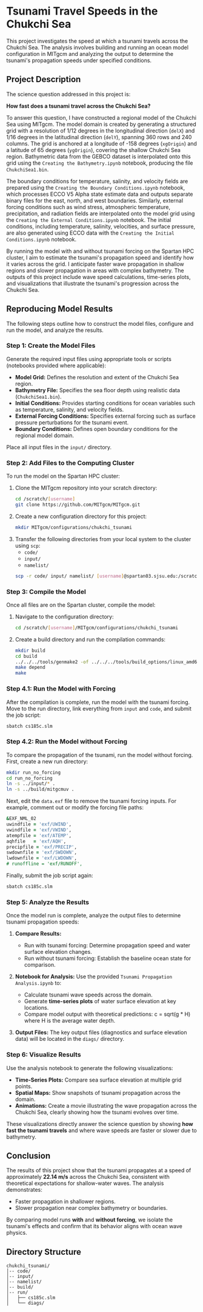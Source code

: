 # Tsunami Travel Speeds in the Chukchi Sea

This project investigates the speed at which a tsunami travels across the Chukchi Sea. The analysis involves building and running an ocean model configuration in MITgcm and analyzing the output to determine the tsunami's propagation speeds under specified conditions.

## Project Description
The science question addressed in this project is:

**How fast does a tsunami travel across the Chukchi Sea?**

To answer this question, I have constructed a regional model of the Chukchi Sea using MITgcm. The model domain is created by generating a structured grid with a resolution of 1/12 degrees in the longitudinal direction (`delX`) and 1/16 degrees in the latitudinal direction (`delY`), spanning 360 rows and 240 columns. The grid is anchored at a longitude of -158 degrees (`xgOrigin`) and a latitude of 65 degrees (`ygOrigin`), covering the shallow Chukchi Sea region. Bathymetric data from the GEBCO dataset is interpolated onto this grid using the `Creating the Bathymetry.ipynb` notebook, producing the file `ChukchiSea1.bin`. 

The boundary conditions for temperature, salinity, and velocity fields are prepared using the `Creating the Boundary Conditions.ipynb` notebook, which processes ECCO V5 Alpha state estimate data and outputs separate binary files for the east, north, and west boundaries. Similarly, external forcing conditions such as wind stress, atmospheric temperature, precipitation, and radiation fields are interpolated onto the model grid using the `Creating the External Conditions.ipynb` notebook. The initial conditions, including temperature, salinity, velocities, and surface pressure, are also generated using ECCO data with the `Creating the Initial Conditions.ipynb` notebook.

By running the model with and without tsunami forcing on the Spartan HPC cluster, I aim to estimate the tsunami's propagation speed and identify how it varies across the grid. I anticipate faster wave propagation in shallow regions and slower propagation in areas with complex bathymetry. The outputs of this project include wave speed calculations, time-series plots, and visualizations that illustrate the tsunami's progression across the Chukchi Sea.

## Reproducing Model Results
The following steps outline how to construct the model files, configure and run the model, and analyze the results.

### Step 1: Create the Model Files
Generate the required input files using appropriate tools or scripts (notebooks provided where applicable):
- **Model Grid:** Defines the resolution and extent of the Chukchi Sea region.
- **Bathymetry File:** Specifies the sea floor depth using realistic data (`ChukchiSea1.bin`).
- **Initial Conditions:** Provides starting conditions for ocean variables such as temperature, salinity, and velocity fields.
- **External Forcing Conditions:** Specifies external forcing such as surface pressure perturbations for the tsunami event.
- **Boundary Conditions:** Defines open boundary conditions for the regional model domain.

Place all input files in the `input/` directory.

### Step 2: Add Files to the Computing Cluster
To run the model on the Spartan HPC cluster:
1. Clone the MITgcm repository into your scratch directory:
   ```bash
   cd /scratch/[username]
   git clone https://github.com/MITgcm/MITgcm.git
   ```
2. Create a new configuration directory for this project:
   ```bash
   mkdir MITgcm/configurations/chukchi_tsunami
   ```
3. Transfer the following directories from your local system to the cluster using `scp`:
   - `code/`
   - `input/`
   - `namelist/`
   ```bash
   scp -r code/ input/ namelist/ [username]@spartan03.sjsu.edu:/scratch/[username]/MITgcm/configurations/chukchi_tsunami/
   ```

### Step 3: Compile the Model
Once all files are on the Spartan cluster, compile the model:
1. Navigate to the configuration directory:
   ```bash
   cd /scratch/[username]/MITgcm/configurations/chukchi_tsunami
   ```
2. Create a build directory and run the compilation commands:
   ```bash
   mkdir build
   cd build
   ../../../tools/genmake2 -of ../../../tools/build_options/linux_amd64_gfortran -mods ../code -mpi
   make depend
   make
   ```

### Step 4.1: Run the Model with Forcing
After the compilation is complete, run the model with the tsunami forcing. Move to the run directory, link everything from `input` and `code`, and submit the job script:
```bash
sbatch cs185c.slm
```

### Step 4.2: Run the Model without Forcing
To compare the propagation of the tsunami, run the model without forcing. First, create a new run directory:
```bash
mkdir run_no_forcing
cd run_no_forcing
ln -s ../input/* .
ln -s ../build/mitgcmuv .
```
Next, edit the `data.exf` file to remove the tsunami forcing inputs. For example, comment out or modify the forcing file paths:
```fortran
&EXF_NML_02
uwindfile = 'exf/UWIND',
vwindfile = 'exf/VWIND',
atempfile = 'exf/ATEMP',
aqhfile   = 'exf/AQH',
precipfile = 'exf/PRECIP',
swdownfile = 'exf/SWDOWN',
lwdownfile = 'exf/LWDOWN',
# runoffline = 'exf/RUNOFF',
```
Finally, submit the job script again:
```bash
sbatch cs185c.slm
```

### Step 5: Analyze the Results
Once the model run is complete, analyze the output files to determine tsunami propagation speeds:

1. **Compare Results:**
   - Run with tsunami forcing: Determine propagation speed and water surface elevation changes.
   - Run without tsunami forcing: Establish the baseline ocean state for comparison.

2. **Notebook for Analysis:** Use the provided `Tsunami Propagation Analysis.ipynb` to:
   - Calculate tsunami wave speeds across the domain.
   - Generate **time-series plots** of water surface elevation at key locations.
   - Compare model output with theoretical predictions: c = sqrt(g * H) where H is the average water depth.

3. **Output Files:** The key output files (diagnostics and surface elevation data) will be located in the `diags/` directory.


### Step 6: Visualize Results
Use the analysis notebook to generate the following visualizations:

- **Time-Series Plots:** Compare sea surface elevation at multiple grid points.
- **Spatial Maps:** Show snapshots of tsunami propagation across the domain.
- **Animations:** Create a movie illustrating the wave propagation across the Chukchi Sea, clearly showing how the tsunami evolves over time.

These visualizations directly answer the science question by showing **how fast the tsunami travels** and where wave speeds are faster or slower due to bathymetry.

## Conclusion
The results of this project show that the tsunami propagates at a speed of approximately **22.14 m/s** across the Chukchi Sea, consistent with theoretical expectations for shallow-water waves. The analysis demonstrates:
- Faster propagation in shallower regions.
- Slower propagation near complex bathymetry or boundaries.

By comparing model runs **with** and **without forcing**, we isolate the tsunami's effects and confirm that its behavior aligns with ocean wave physics.


## Directory Structure
```
chukchi_tsunami/
│-- code/               
│-- input/               
│-- namelist/           
│-- build/            
│-- run/                
│   ├── cs185c.slm     
│   └── diags/               
```

